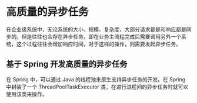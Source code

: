 # 高质量的异步任务
在企业级系统中，无论系统的大小、规模、复杂度，大部分请求都是和响应都是同步的。但是往往也会存在异步任务，即在业务主流程完成后需要调用另外一个系统，这个过程往往会增加响应时间，对于这样的操作，则需要发起异步任务。

## 基于 Spring 开发高质量的异步任务

在 Spring 中，可以通过 Java 的线程池来原生支持异步任务的开发。在 Spring 中封装了一个 ThreadPoolTaskExecutor 类，在进行进程间的异步任务时就可以使用该类来操作。

